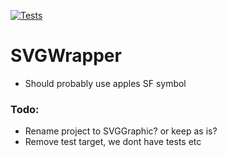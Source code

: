 [![Tests](https://github.com/eonist/SVGWrapper/actions/workflows/Tests.yml/badge.svg)](https://github.com/eonist/SVGWrapper/actions/workflows/Tests.yml)

# SVGWrapper

- Should probably use apples SF symbol

### Todo:
- Rename project to SVGGraphic? or keep as is?
- Remove test target, we dont have tests etc
